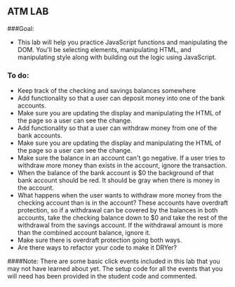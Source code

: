 ## ATM LAB

###Goal:
* This lab will help you practice JavaScript functions and manipulating the DOM. You'll be selecting elements, manipulating HTML, and manipulating style along with building out the logic using JavaScript.

### To do:
* Keep track of the checking and savings balances somewhere
* Add functionality so that a user can deposit money into one of the bank accounts.
* Make sure you are updating the display and manipulating the HTML of the page so a user can see the change.
* Add functionality so that a user can withdraw money from one of the bank accounts.
* Make sure you are updating the display and manipulating the HTML of the page so a user can see the change.
* Make sure the balance in an account can't go negative. If a user tries to withdraw more money than exists in the account, ignore the transaction.
* When the balance of the bank account is $0 the background of that bank account should be red. It should be gray when there is money in the account.
* What happens when the user wants to withdraw more money from the checking account than is in the account? These accounts have overdraft protection, so if a withdrawal can be covered by the balances in both accounts, take the checking balance down to $0 and take the rest of the withdrawal from the savings account. If the withdrawal amount is more than the combined account balance, ignore it.
* Make sure there is overdraft protection going both ways.
* Are there ways to refactor your code to make it DRYer?

####Note:
There are some basic click events included in this lab that you may not have learned about yet. The setup code for all the events that you will need has been provided in the student code and commented.